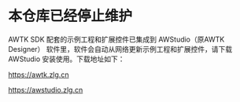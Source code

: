 # 本仓库已经停止维护

AWTK SDK 配套的示例工程和扩展控件已集成到 AWStudio（原AWTK Designer） 软件里，软件会自动从网络更新示例工程和扩展控件，请下载 AWStudio 安装使用。下载地址如下：

https://awtk.zlg.cn

https://awstudio.zlg.cn